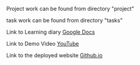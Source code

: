 Project work can be found from directory "project"

task work can be found from directory "tasks"

Link to Learning diary [Google Docs](https://docs.google.com/document/d/1tp5sOP9_iTa1MNJsL9ENOaYFdd4gJl6qI_O3491mtJg/edit?usp=sharing)

Link to Demo Video [YouTube](https://youtu.be/WG5WhfMxEIM)

Link to the deployed website [Github.io](https://oskarsan.github.io/Front-End-Course/)
